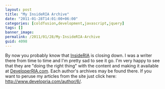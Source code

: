 ```yaml
---
layout: post
title: "My InsideRIA Archive"
date: "2011-01-28T14:01:00+06:00"
categories: [coldfusion,development,javascript,jquery]
tags: []
banner_image: 
permalink: /2011/01/28/My-InsideRIA-Archive
guid: 4098
---
```


By now you probably know that <a href="http://insideria.com">InsideRIA</a> is closing down. I was a writer there from time to time and I'm pretty sad to see it go. I'm very happy to see that they are "doing the right thing" with the content and making it available at <a href="http://www.developria.com">DeveloperRIA.com</a>. Each author's archives may be found there. If you want to peruse my articles from the site just click here: <a href="http://www.developria.com/author/6/">http://www.developria.com/author/6/</a>.
